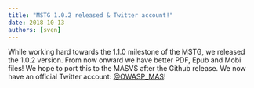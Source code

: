 ```yaml
---
title: "MSTG 1.0.2 released & Twitter account!"
date: 2018-10-13
authors: [sven]
---
```


While working hard towards the 1.1.0 milestone of the MSTG, we released the 1.0.2 version. From now onward we have better PDF, Epub and Mobi files! We hope to port this to the MASVS after the Github release. We now have an official Twitter account: [@OWASP_MAS](https://twitter.com/OWASP_MAS)!

<!-- more -->
